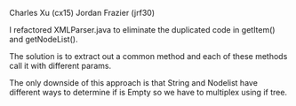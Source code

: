 Charles Xu (cx15)
Jordan Frazier (jrf30)

I refactored XMLParser.java to eliminate the duplicated code in getItem() and getNodeList().

The solution is to extract out a common method and each of these methods call it with different params.

The only downside of this approach is that String and Nodelist have different ways to determine if is Empty
so we have to multiplex using if tree.